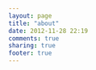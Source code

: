 ```yaml
---
layout: page
title: "about"
date: 2012-11-28 22:19
comments: true
sharing: true
footer: true
---
```

